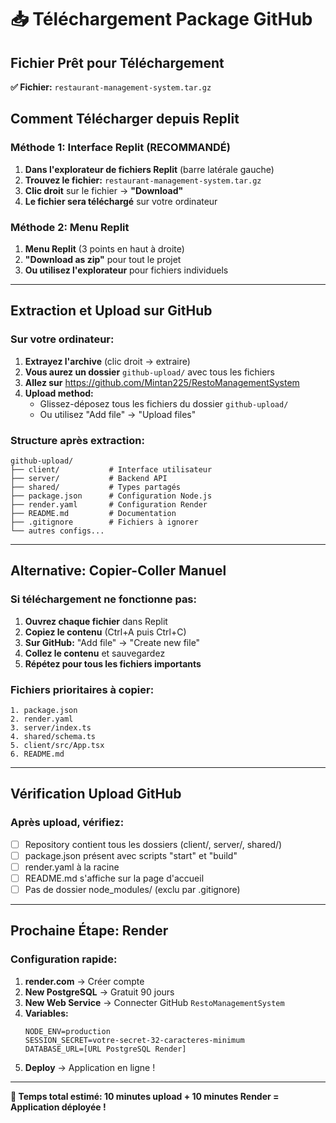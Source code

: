 # 📥 Téléchargement Package GitHub

## Fichier Prêt pour Téléchargement
**✅ Fichier:** `restaurant-management-system.tar.gz`

## Comment Télécharger depuis Replit

### Méthode 1: Interface Replit (RECOMMANDÉ)
1. **Dans l'explorateur de fichiers Replit** (barre latérale gauche)
2. **Trouvez le fichier:** `restaurant-management-system.tar.gz`
3. **Clic droit** sur le fichier → **"Download"**
4. **Le fichier sera téléchargé** sur votre ordinateur

### Méthode 2: Menu Replit
1. **Menu Replit** (3 points en haut à droite)
2. **"Download as zip"** pour tout le projet
3. **Ou utilisez l'explorateur** pour fichiers individuels

---

## Extraction et Upload sur GitHub

### Sur votre ordinateur:
1. **Extrayez l'archive** (clic droit → extraire)
2. **Vous aurez un dossier** `github-upload/` avec tous les fichiers
3. **Allez sur** https://github.com/Mintan225/RestoManagementSystem
4. **Upload method:**
   - Glissez-déposez tous les fichiers du dossier `github-upload/`
   - Ou utilisez "Add file" → "Upload files"

### Structure après extraction:
```
github-upload/
├── client/           # Interface utilisateur
├── server/           # Backend API
├── shared/           # Types partagés
├── package.json      # Configuration Node.js
├── render.yaml       # Configuration Render
├── README.md         # Documentation
├── .gitignore        # Fichiers à ignorer
└── autres configs...
```

---

## Alternative: Copier-Coller Manuel

### Si téléchargement ne fonctionne pas:
1. **Ouvrez chaque fichier** dans Replit
2. **Copiez le contenu** (Ctrl+A puis Ctrl+C)
3. **Sur GitHub:** "Add file" → "Create new file"
4. **Collez le contenu** et sauvegardez
5. **Répétez pour tous les fichiers importants**

### Fichiers prioritaires à copier:
```
1. package.json
2. render.yaml  
3. server/index.ts
4. shared/schema.ts
5. client/src/App.tsx
6. README.md
```

---

## Vérification Upload GitHub

### Après upload, vérifiez:
- [ ] Repository contient tous les dossiers (client/, server/, shared/)
- [ ] package.json présent avec scripts "start" et "build"
- [ ] render.yaml à la racine
- [ ] README.md s'affiche sur la page d'accueil
- [ ] Pas de dossier node_modules/ (exclu par .gitignore)

---

## Prochaine Étape: Render

### Configuration rapide:
1. **render.com** → Créer compte
2. **New PostgreSQL** → Gratuit 90 jours
3. **New Web Service** → Connecter GitHub `RestoManagementSystem`
4. **Variables:**
   ```
   NODE_ENV=production
   SESSION_SECRET=votre-secret-32-caracteres-minimum
   DATABASE_URL=[URL PostgreSQL Render]
   ```
5. **Deploy** → Application en ligne !

---

**🎯 Temps total estimé: 10 minutes upload + 10 minutes Render = Application déployée !**